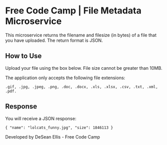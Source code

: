Free Code Camp | File Metadata Microservice
=========================

This microservice returns the filename and filesize (in bytes) of a file that you have uploaded. 
The return format is JSON.

How to Use
-------------
Upload your file using the box below. File size cannot be greater than 10MB. 

The application only accepts the following file extensions:

`.gif, .jpg, .jpeg, .png, .doc, .docx, .xls, .xlsx, .csv, .txt, .xml, .pdf.`


Response
-------------
You will receive a JSON response:

`{ "name": "lolcats_funny.jpg", "size": 1846113 }`

Developed by DeSean Ellis - Free Code Camp
